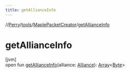 ```yaml
---
title: getAllianceInfo
---
```

//[Perry](../../../index.html)/[tools](../index.html)/[MaplePacketCreator](index.html)/[getAllianceInfo](get-alliance-info.html)



# getAllianceInfo



[jvm]\
open fun [getAllianceInfo](get-alliance-info.html)(alliance: [Alliance](../../net.server.guild/-alliance/index.html)): [Array](https://kotlinlang.org/api/latest/jvm/stdlib/kotlin/-array/index.html)<[Byte](https://kotlinlang.org/api/latest/jvm/stdlib/kotlin/-byte/index.html)>




